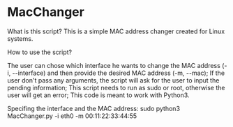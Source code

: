 # MacChanger
 
 What is this script?
 This is a simple MAC address changer created for Linux systems.

How to use the script?

The user can chose which interface he wants to change the MAC address (-i, --interface) and then provide the desired MAC address (-m, --mac);
If the user don't pass any arguments, the script will ask for the user to input the pending information;
This script needs to run as sudo or root, otherwise the user will get an error;
This code is meant to work with Python3.

Specifing the interface and the MAC address:
sudo python3 MacChanger.py -i eth0 -m 00:11:22:33:44:55


